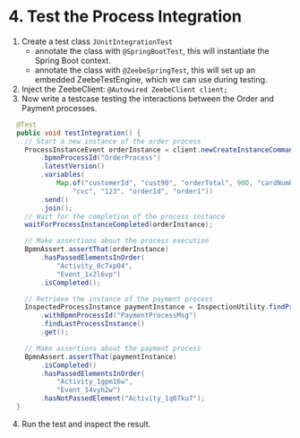 # 4. Test the Process Integration

1. Create a test class `JUnitIntegrationTest`
    - annotate the class with `@SpringBootTest`, this will instantiate the Spring Boot context.
    - annotate the class with `@ZeebeSpringTest`, this will set up an embedded ZeebeTestEngine, which we can use during testing.
2. Inject the ZeebeClient: `@Autowired ZeebeClient client;`
3. Now write a testcase testing the interactions between the Order and Payment processes.
```Java
  @Test
  public void testIntegration() {
    // Start a new instance of the order process
    ProcessInstanceEvent orderInstance = client.newCreateInstanceCommand()
        .bpmnProcessId("OrderProcess")
        .latestVersion()
        .variables(
            Map.of("customerId", "cust90", "orderTotal", 90D, "cardNumber", "1234567890", "expiryDate", "12/26",
                "cvc", "123", "orderId", "order1"))
        .send()
        .join();
    // Wait for the completion of the process instance
    waitForProcessInstanceCompleted(orderInstance);

    // Make assertions about the process execution
    BpmnAssert.assertThat(orderInstance)
        .hasPassedElementsInOrder(
            "Activity_0c7xp04",
            "Event_1x2l6vp")
        .isCompleted();

    // Retrieve the instance of the payment process
    InspectedProcessInstance paymentInstance = InspectionUtility.findProcessInstances()
        .withBpmnProcessId("PaymentProcessMsg")
        .findLastProcessInstance()
        .get();

    // Make assertions about the payment process
    BpmnAssert.assertThat(paymentInstance)
        .isCompleted()
        .hasPassedElementsInOrder(
            "Activity_1gpm16w",
            "Event_14vyh2w")
        .hasNotPassedElement("Activity_1q07ku7");
  }
```
4. Run the test and inspect the result.